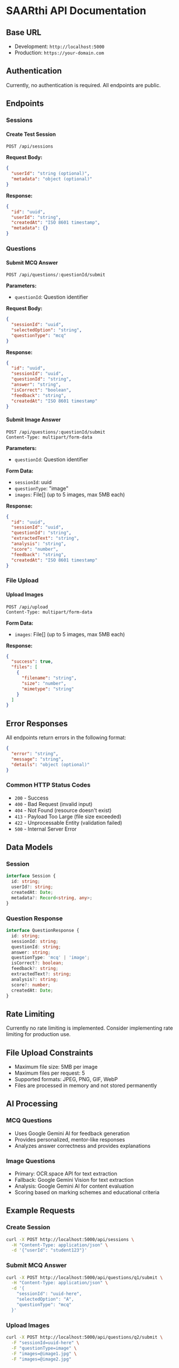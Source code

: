 
# SAARthi API Documentation

## Base URL
- Development: `http://localhost:5000`
- Production: `https://your-domain.com`

## Authentication
Currently, no authentication is required. All endpoints are public.

## Endpoints

### Sessions

#### Create Test Session
```http
POST /api/sessions
```

**Request Body:**
```json
{
  "userId": "string (optional)",
  "metadata": "object (optional)"
}
```

**Response:**
```json
{
  "id": "uuid",
  "userId": "string",
  "createdAt": "ISO 8601 timestamp",
  "metadata": {}
}
```

### Questions

#### Submit MCQ Answer
```http
POST /api/questions/:questionId/submit
```

**Parameters:**
- `questionId`: Question identifier

**Request Body:**
```json
{
  "sessionId": "uuid",
  "selectedOption": "string",
  "questionType": "mcq"
}
```

**Response:**
```json
{
  "id": "uuid",
  "sessionId": "uuid", 
  "questionId": "string",
  "answer": "string",
  "isCorrect": "boolean",
  "feedback": "string",
  "createdAt": "ISO 8601 timestamp"
}
```

#### Submit Image Answer
```http
POST /api/questions/:questionId/submit
Content-Type: multipart/form-data
```

**Parameters:**
- `questionId`: Question identifier

**Form Data:**
- `sessionId`: uuid
- `questionType`: "image"
- `images`: File[] (up to 5 images, max 5MB each)

**Response:**
```json
{
  "id": "uuid",
  "sessionId": "uuid",
  "questionId": "string", 
  "extractedText": "string",
  "analysis": "string",
  "score": "number",
  "feedback": "string",
  "createdAt": "ISO 8601 timestamp"
}
```

### File Upload

#### Upload Images
```http
POST /api/upload
Content-Type: multipart/form-data
```

**Form Data:**
- `images`: File[] (up to 5 images, max 5MB each)

**Response:**
```json
{
  "success": true,
  "files": [
    {
      "filename": "string",
      "size": "number",
      "mimetype": "string"
    }
  ]
}
```

## Error Responses

All endpoints return errors in the following format:

```json
{
  "error": "string",
  "message": "string",
  "details": "object (optional)"
}
```

### Common HTTP Status Codes

- `200` - Success
- `400` - Bad Request (invalid input)
- `404` - Not Found (resource doesn't exist)
- `413` - Payload Too Large (file size exceeded)
- `422` - Unprocessable Entity (validation failed)
- `500` - Internal Server Error

## Data Models

### Session
```typescript
interface Session {
  id: string;
  userId?: string;
  createdAt: Date;
  metadata?: Record<string, any>;
}
```

### Question Response
```typescript
interface QuestionResponse {
  id: string;
  sessionId: string;
  questionId: string;
  answer: string;
  questionType: 'mcq' | 'image';
  isCorrect?: boolean;
  feedback?: string;
  extractedText?: string;
  analysis?: string;
  score?: number;
  createdAt: Date;
}
```

## Rate Limiting

Currently no rate limiting is implemented. Consider implementing rate limiting for production use.

## File Upload Constraints

- Maximum file size: 5MB per image
- Maximum files per request: 5
- Supported formats: JPEG, PNG, GIF, WebP
- Files are processed in memory and not stored permanently

## AI Processing

### MCQ Questions
- Uses Google Gemini AI for feedback generation
- Provides personalized, mentor-like responses
- Analyzes answer correctness and provides explanations

### Image Questions  
- Primary: OCR.space API for text extraction
- Fallback: Google Gemini Vision for text extraction
- Analysis: Google Gemini AI for content evaluation
- Scoring based on marking schemes and educational criteria

## Example Requests

### Create Session
```bash
curl -X POST http://localhost:5000/api/sessions \
  -H "Content-Type: application/json" \
  -d '{"userId": "student123"}'
```

### Submit MCQ Answer
```bash
curl -X POST http://localhost:5000/api/questions/q1/submit \
  -H "Content-Type: application/json" \
  -d '{
    "sessionId": "uuid-here",
    "selectedOption": "A",
    "questionType": "mcq"
  }'
```

### Upload Images
```bash
curl -X POST http://localhost:5000/api/questions/q2/submit \
  -F "sessionId=uuid-here" \
  -F "questionType=image" \
  -F "images=@image1.jpg" \
  -F "images=@image2.jpg"
```
